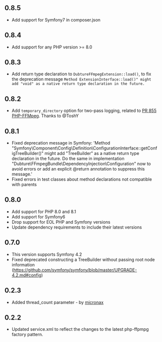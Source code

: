 ## 0.8.5
- Add support for Symfony7 in composer.json

## 0.8.4
- Add support for any PHP version >= 8.0

## 0.8.3
- Add return type declaration to `DubtureFFmpegExtension::load()`, to fix the deprecation message `Method ExtensionInterface::load()" might add "void" as a native return type declaration in the future.`

## 0.8.2
- Add `temporary_directory` option for two-pass logging, 
related to [PR 855 PHP-FFMpeg](https://github.com/PHP-FFMpeg/PHP-FFMpeg/pull/855).
Thanks to @ToshY

## 0.8.1
- Fixed deprecation message in Symfony: 'Method "Symfony\Component\Config\Definition\ConfigurationInterface::getConfigTreeBuilder()" might add "TreeBuilder" as a native return type declaration in the future. Do the same in implementation "Dubture\FFmpegBundle\DependencyInjection\Configuration" now to avoid errors or add an explicit @return annotation to suppress this message.'
- Fixed errors in test classes about method declarations not compatible with parents

## 0.8.0
- Add support for PHP 8.0 and 8.1
- Add support for Symfony6
- Drop support for EOL PHP and Symfony versions
- Update dependency requirements to include their latest versions

## 0.7.0
- This version supports Symfony 4.2
- Fixed deprecated constructing a TreeBuilder without passing root node information (https://github.com/symfony/symfony/blob/master/UPGRADE-4.2.md#config)

## 0.2.3

- Added thread_count parameter - by [micronax](https://github.com/micronax)

## 0.2.2

- Updated service.xml to reflect the changes to the latest php-ffpmpg factory pattern.

